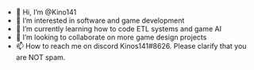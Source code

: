 - 👋 Hi, I’m @Kino141
- 👀 I’m interested in software and game development
- 🌱 I’m currently learning how to code ETL systems and game AI
- 💞️ I’m looking to collaborate on more game design projects
- 📫 How to reach me on discord Kinos141#8626.  Please clarify that you are NOT spam. 

<!---
Kino141/Kino141 is a ✨ special ✨ repository because its `README.md` (this file) appears on your GitHub profile.
You can click the Preview link to take a look at your changes.
--->
